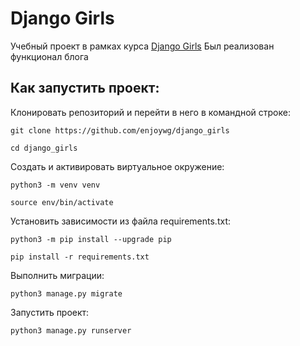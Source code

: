 # Django Girls
Учебный проект в рамках курса [Django Girls](https://tutorial.djangogirls.org/ru/)
Был реализован функционал блога

## Как запустить проект:
Клонировать репозиторий и перейти в него в командной строке:
```
git clone https://github.com/enjoywg/django_girls
```
```
cd django_girls
```

Cоздать и активировать виртуальное окружение:
```
python3 -m venv venv
```
```
source env/bin/activate
```

Установить зависимости из файла requirements.txt:
```
python3 -m pip install --upgrade pip
```
```
pip install -r requirements.txt
```

Выполнить миграции:
```
python3 manage.py migrate
```

Запустить проект:
```
python3 manage.py runserver
```
